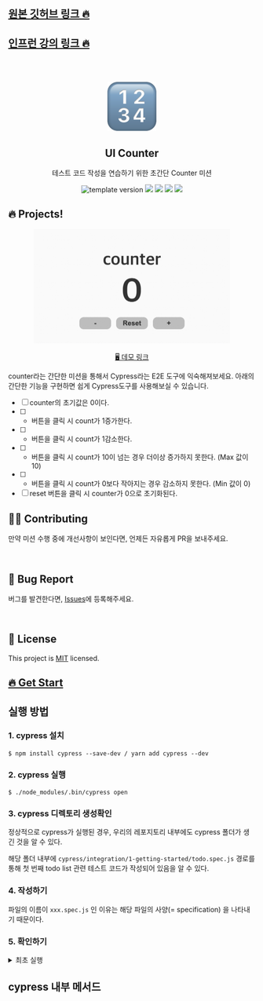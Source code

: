## [원본 깃허브 링크 🔥](https://github.com/blackcoffee-study/js-counter-test/tree/test/cypress)

## [인프런 강의 링크 🔥](https://www.inflearn.com/course/%EC%8B%B8%EC%9D%B4%ED%94%84%EB%A0%88%EC%8A%A4-%ED%85%8C%EC%8A%A4%ED%8A%B8/)

<br/>
<br/>

<p align="middle" >
  <img width="100;" src="src/images/counter_icon.png"/>
</p>
<h2 align="middle">UI Counter</h2>
<p align="middle">테스트 코드 작성을 연습하기 위한 초간단 Counter 미션</p>
<p align="middle">
  <img src="https://img.shields.io/badge/version-1.0.0-blue?style=flat-square" alt="template version"/>
  <img src="https://img.shields.io/badge/language-html-red.svg?style=flat-square"/>
  <img src="https://img.shields.io/badge/language-css-blue.svg?style=flat-square"/>
  <img src="https://img.shields.io/badge/language-js-yellow.svg?style=flat-square"/>
  <img src="https://img.shields.io/badge/license-MIT-brightgreen.svg?style=flat-square"/>
</p>

## 🔥 Projects!

<p align="middle">
  <img width="400" src="src/images/ui_counter.jpg">
</p>

<p align="middle">
  <a href="https://blackcoffee-study.github.io/js-counter-test/">🖥️ 데모 링크</a>
</p>

counter라는 간단한 미션을 통해서 Cypress라는 E2E 도구에 익숙해져보세요. 아래의 간단한 기능을 구현하면 쉽게 Cypress도구를 사용해보실 수 있습니다.

- [ ] counter의 초기값은 0이다.
- [ ] - 버튼을 클릭 시 count가 1증가한다.
- [ ] - 버튼을 클릭 시 count가 1감소한다.
- [ ] - 버튼을 클릭 시 count가 10이 넘는 경우 더이상 증가하지 못한다. (Max 값이 10)
- [ ] - 버튼을 클릭 시 count가 0보다 작아지는 경우 감소하지 못한다. (Min 값이 0)
- [ ] reset 버튼을 클릭 시 counter가 0으로 초기화된다.

## 👏🏼 Contributing

만약 미션 수행 중에 개선사항이 보인다면, 언제든 자유롭게 PR을 보내주세요.

<br>

## 🐞 Bug Report

버그를 발견한다면, [Issues](https://github.com/blackcoffee-study/js-counter-test/issues)에 등록해주세요.

<br>

## 📝 License

This project is [MIT](https://github.com/blackcoffee-study/js-counter-test/blob/main/LICENSE) licensed.

## [🔥 Get Start](https://docs.cypress.io/guides/getting-started/installing-cypress#Continuous-integration)

## 실행 방법

### 1. cypress 설치

```
$ npm install cypress --save-dev / yarn add cypress --dev
```

### 2. cypress 실행

```
$ ./node_modules/.bin/cypress open
```

### 3. cypress 디렉토리 생성확인

정상적으로 cypress가 실행된 경우, 우리의 레포지토리 내부에도 cypress 폴더가 생긴 것을 알 수 있다.

해당 폴더 내부에 `cypress/integration/1-getting-started/todo.spec.js` 경로를 통해 첫 번째 todo list 관련 테스트 코드가 작성되어 있음을 알 수 있다.

### 4. 작성하기

파일의 이름이 `xxx.spec.js` 인 이유는 해당 파일의 사양(= specification) 을 나타내기 때문이다.

### 5. 확인하기

<details>

<summary>최초 실행</summary>

<details>
<summary>최초 실행 코드</summary>

```js
describe("example counter app", () => {
  beforeEach(() => {
    cy.visit("http://127.0.0.1:5500/index.html");
  });

  it("최초의 카운터 값을 0으로 보여준다", () => {
    cy.get("#value").invoke("text").should("eq", "0");
  });
});

// describe: 어떤 어플리케이션인지 기술하는 부분
// beforeEach : 하나의 테스트 코드를 실행시키기 전에 매번 실행해주는 함수
// it : 테스트코드 작성

/** 메서드
 * visit : 방문할 주소의 url
 * get : 가져올 element node (querySelector)
 * invoke : 가져올 값
 * should : 가져올 값의 조건
 */
```

</details>

<br/>
<img  src="images/cy1.PNG" alt="cy_1"/>

</details>

## cypress 내부 메서드

